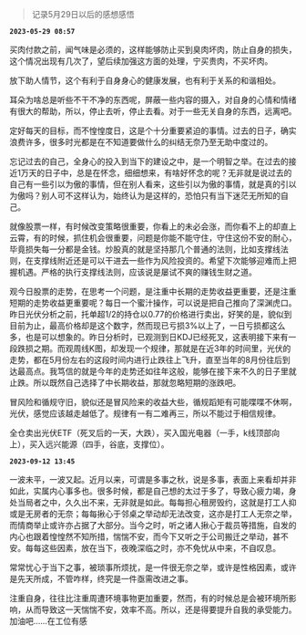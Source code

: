 > 记录5月29日以后的感想感悟

**`2023-05-29 08:57`**

买肉付款之前，闻气味是必须的，这样能够防止买到臭肉坏肉，防止自身的损失，这个情况出现有几次了，望后续加强这方面的处理，宁买贵肉，不买坏肉。

放下助人情节，这个有利于自身身心的健康发展，也有利于关系的和谐相处。

耳朵为啥总是听些不干不净的东西呢，屏蔽一些内容的摄入，对自身的心情和情绪有很大的帮助，所以，停止去听，停止去看。对于一些无关自身的东西，远离吧。

定好每天的目标，而不惶惶度日，这是个十分重要紧迫的事情。过去的日子，确实浪费许多，很多时光都是在不知道要做什么的纠结无奈乃至无助中度过的。

忘记过去的自己，全身心的投入到当下的建设之中，是一个明智之举。在过去的接近1万天的日子中，总是在怀念，细细想来，有啥好怀念的呢？无非就是说过去的自己有一些引以为傲的事情，但在别人看来，这些引以为傲的事情，就是真的引以为傲吗？别人可不这样认为，始终认为是这样的，恐怕只有当下迷茫无所知的自己。

就像股票一样，有时候改变策略很重要，你看上的未必会涨，而你看不上的却直上云霄，有的时候，抓住机会很重要，问题是你能不能守住，守住这份不安的耐心，毕竟损失每一分都是金钱。炒股真的就是坚持那几个普通的法则，比如支撑线法则，在支撑线附近还是可以干进去一些作为风险投资的。希望下次能够迎难而上把握机遇。严格的执行支撑线法则，应该说是屡试不爽的赚钱生财之道。

观今日股票的走势，在思考一个问题，是注重中长期的走势收益更重要，还是注重短期的走势收益更重要呢？每日一个蜜汁操作，可以说是把自己推向了深渊虎口。昨日光伏分析之前，托单超1/2的持仓以0.77的价格进行卖出，好笑的是，貌似到目前为止，最高价格却是这个数字，然而现已亏损3%以上了，一日亏损都这么多，也是可以想象的。昨日分析时，已观测到日KDJ已经死叉，这表明接下来有一段跌损之期。而观周线K图，却发现一个规律，那就是在近3年的时间里，光伏的走势，都在5月份左右的这段时间内进行止跌往上飞升，直至当年的8月份往后到达最高点。我笃信的就是今年的走势还如往年这般，能够在接下来不久的日子里就止跌。所以既然自己选择了中长期收益，那就忽略短期的涨跌吧。

冒风险和循规守旧，貌似还是冒风险来的收益大些，循规蹈矩有可能喋喋不休啊，光伏，感觉应该越走越低了。规律有一有二难再三，所以不能过于相信规律。

全仓卖出光伏ETF（死叉后的一天，大跌），买入国光电器（一手，k线顶部向上），买入远兴能源（四手，谷底，支撑位）。

**`2023-09-12 13:45`**

一波未平，一波又起。近月以来，可谓是多事之秋，说是多事，表面上来看却并非如此，实属内心事多也。很多时候，都是自己想的太过于多了，导致心疲力竭，身处当局者之中，久久出不来，无非就是如此。每每担心租房毁约，这就是打工人抑或是无房者的无奈；每每揪心于邻桌之举动却无法改变，这亦是打工人无奈之举，而情商举止或许亦占据了大部分。当今之时，听之诸人揪心于裁员等措施，自发的内心也跟着惶惶然不知所措，惴惴不安，而今下又听之于公司搬迁之举动，甚不安。每每这些因素，放在当下，夜晚深临之时，亦不免忧从中来，不自叹息。

常常忧心于当下之事，被琐事所烦扰，是一件很无奈之举，或许是性格因素，或许是先天所成，不管咋样，终究是一件亟需改进之事。

注重自身，往往比注重周遭环境事物更加重要，然而，有的时候总是会被环境所影响，从而导致这一天惴惴不安，效率不高。所以，还是得要提升自我的承受能力。加油吧……在工位有感

